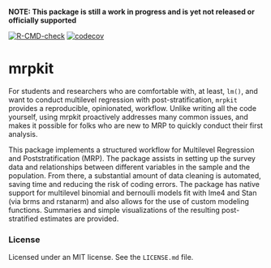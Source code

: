 **NOTE: This package is still a work in progress and is yet not released or officially supported**

<!-- badges: start

<!-- badges to enable once on CRAN in the future
[![CRAN_Status_Badge](https://www.r-pkg.org/badges/version/mrpkit?color=blue)](https://cran.r-project.org/web/packages/mrpkit)
[![Downloads](https://cranlogs.r-pkg.org/badges/mrpkit?color=blue)](https://cran.rstudio.com/package=mrpkit)
 -->
 
[![R-CMD-check](https://github.com/lauken13/mrpkit/workflows/R-CMD-check/badge.svg)](https://github.com/lauken13/mrpkit/actions)
[![codecov](https://codecov.io/gh/lauken13/mrpkit/branch/master/graph/badge.svg)](https://codecov.io/gh/lauken13/mrpkit)
<!-- badges: end -->

# mrpkit

For students and researchers who are comfortable with, at least, `lm()`, and want to conduct multilevel regression with post-stratification, `mrpkit` provides a reproducible, opinionated, workflow. Unlike writing all the code yourself, using mrpkit proactively addresses many common issues, and makes it possible for folks who are new to MRP to quickly conduct their first analysis.

This package implements a structured workflow for Multilevel Regression and Poststratification (MRP). The package assists in setting up the survey data and relationships between different variables in the sample and the population. From there, a substantial amount of data cleaning is automated, saving time and reducing the risk of coding errors. The package has native support for multilevel binomial and bernoulli models fit with lme4 and Stan (via brms and rstanarm) and also allows for the use of custom modeling functions. Summaries and simple visualizations of the resulting post-stratified estimates are provided.

### License 

Licensed under an MIT license. See the `LICENSE.md` file.
